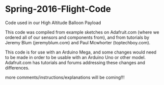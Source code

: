 # Spring-2016-Flight-Code
Code used in our High Altitude Balloon Payload

This code was compiled from example sketches on Adafruit.com (where we ordered all of our sensors and components from),
and from tutorials by Jeremy Blum (jeremyblum.com) and Paul Mcwhorter (toptechboy.com).

This code is for use with an Arduino Mega, and some changes would need to be made in order to be usable with an Arduino Uno or other model. Adafruit.com has tutorials and forums addressing these changes and differences.

 more comments/instructions/explanations will be coming!!!


